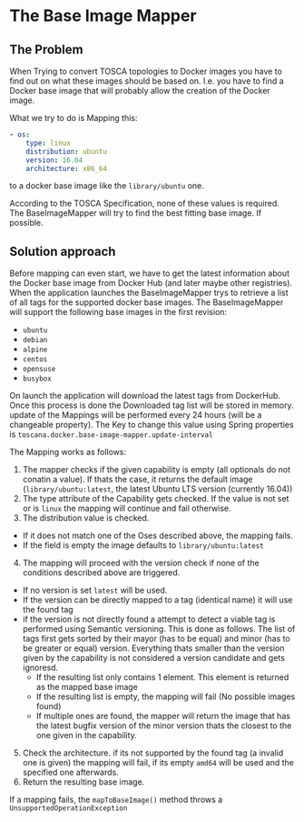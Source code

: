 # The Base Image Mapper

## The Problem

When Trying to convert TOSCA topologies to Docker images you have to find out on what these images should be based on. I.e. you have to find a Docker base image that will probably allow the creation of the Docker image.

What we try to do is Mapping this:
```yaml
- os:
    type: linux
    distribution: ubuntu
    version: 16.04
    architecture: x86_64
```

to a docker base image like the `library/ubuntu` one.

According to the TOSCA Specification, none of these values is required. The BaseImageMapper will try to find the best fitting base image. If possible.

## Solution approach

Before mapping can even start, we have to get the latest information about the Docker base image from Docker Hub (and later maybe other registries).
When the application launches the BaseImageMapper trys to retrieve a list of all tags for the supported docker base images.
The BaseImageMapper will support the following base images in the first revision:
- `ubuntu`
- `debian`
- `alpine`
- `centos`
- `opensuse`
- `busybox`

On launch the application will download the latest tags from DockerHub.
Once this process is done the Downloaded tag list will be stored in memory.
update of the Mappings will be performed every 24 hours (will be a changeable property).
The Key to change this value using Spring properties is `toscana.docker.base-image-mapper.update-interval`

The Mapping works as follows:
1. The mapper checks if the given capability is empty (all optionals do not conatin a value). If thats the case, it returns the default image (`library/ubuntu:latest`, the latest Ubuntu LTS version (currently 16.04))
2. The type attribute of the Capability gets checked. If the value is not set or is `linux` the mapping will continue and fail otherwise.
3. The distribution value is checked.
  - If it does not match one of the Oses described above, the mapping fails.
  - If the field is empty the image defaults to `library/ubuntu:latest`
4. The mapping will proceed with the version check if none of the conditions described above are triggered.
  - If no version is set `latest` will be used.
  - If the version can be directly mapped to a tag (identical name) it will use the found tag
  - if the version is not directly found a attempt to detect a viable tag is performed using Semantic versioning. This is done as follows. The list of tags first gets sorted by their mayor (has to be equal) and minor (has to be greater or equal) version. Everything thats smaller than the version given by the capability is not considered a version candidate and gets ignoresd.
    - If the resulting list only contains 1 element. This element is returned as the mapped base image
    - If the resulting list is empty, the mapping will fail (No possible images found)
    - If multiple ones are found, the mapper will return the image that has the latest bugfix version of the minor version thats the closest to the one given in the capability.
5. Check the architecture. if its not supported by the found tag (a invalid one is given) the mapping will fail, if its empty `amd64` will be used and the specified one afterwards.
6. Return the resulting base image. 

If a mapping fails, the `mapToBaseImage()` method throws a `UnsupportedOperationException`
